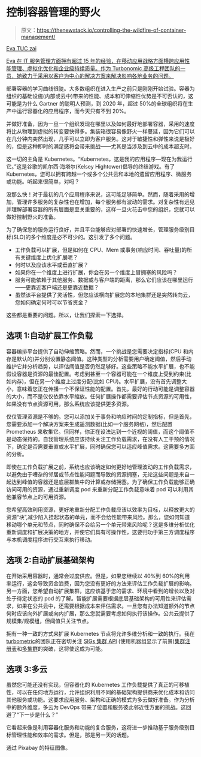 # 控制容器管理的野火

> 原文：<https://thenewstack.io/controlling-the-wildfire-of-container-management/>

[](https://turbonomic.com/)

[Eva TUC zai](https://turbonomic.com/)

[Eva 在 IT 服务管理方面拥有超过 15 年的经验，在移动应用战略方面横跨应用性能管理、虚拟化优化和企业级持续质量。作为 Turbonomic 高级工程团队的一员，她致力于采用以客户为中心的解决方案来解决影响各地业务的问题。](https://turbonomic.com/)

[](https://turbonomic.com/)[](https://turbonomic.com/)

部署容器的学习曲线很陡。大多数组织在进入生产之前只是刚刚开始试验。容器为组织的基础设施(内部或云中)带来的性能、成本和可伸缩性优势是不可否认的，这可能是为什么 Gartner 的聪明人预测，到 2020 年，超过 50%的全球组织将在生产中运行容器化的应用程序，而今天只有不到 20%。

并做好准备，因为一旦一个组织发现在哪里以及如何最好地部署容器，采用的速度将比从物理到虚拟的转变要快得多。集装箱很容易像野火一样蔓延，因为它们可以在几分钟内突然出现，几乎可以立即为客户服务。这对于敏捷性和弹性来说是极好的，但是这种即时的满足感将会带来挑战——尤其是当涉及到云中的成本超支时。

这一切的主角是 Kubernetes。“Kubernetes，这是我的应用程序—现在为我运行它。”这是谷歌的凯尔西·海塔尔(Kelsey Hightower)倡导的终结游戏。有了 Kubernetes，您可以拥有跨越一个或多个公共云和本地的遗留应用程序、微服务或功能。听起来很简单，对吗？

没那么快！对于最初的几个应用程序来说，这可能足够简单。然而，随着采用的增加，管理许多服务的复杂性也在增加，每个服务都有波动的需求。对复杂性有远见并理解部署容器的所有层面是至关重要的，这样一旦火花击中您的组织，您就可以做好控制野火的准备。

为了确保您的服务运行良好，并且平台能够应对部署的快速增长，管理服务级别目标(SLO)的多个维度是必不可少的。这引发了多个问题。

*   工作负载可以扩展，但是如何在 CPU、Mem 或事务(响应时间、吞吐量)的所有关键维度上优化扩展呢？
*   何时以及应该水平或垂直扩展？
*   如果你在一个维度上进行扩展，你会在另一个维度上冒拥塞的风险吗？
*   服务可能依赖于其他服务、数据或与客户端的距离，那么它们应该在哪里运行——更靠近客户端还是更靠近数据？
*   虽然该平台提供了灵活性，但您应该横向扩展您的本地集群还是突然转向云，您如何确定何时可以节省资金？

这些都是重要的问题。所以，让我们探索一下选择。

## 选项 1:自动扩展工作负载

容器编排平台提供了自动伸缩策略。然而，一个挑战是您需要决定指标(CPU 和内存是默认的)并分别设置静态阈值。这种类型的分析需要用户确定阈值，然后手动维护它并分析趋势，以评估阈值是否仍然足够好。这些策略不能水平扩展，也不能假设容器是资源的最佳配置。考虑到甚至一个容器可能在一个维度上受到约束(比如内存)，但在另一个维度上过度分配(比如 CPU)。水平扩展，没有首先调整大小，意味着您正在传播一个不保证性能的配置。首先，最好的行动可能是调整容器的大小，而不是仅仅依靠水平缩放。任何扩展操作都需要评估节点资源的可用性，如果没有节点资源可用，那么系统应该提供更多资源。

仅仅管理资源是不够的。您可以添加关于事务和响应时间的定制指标，但是首先，您需要添加一个解决方案来生成遥测数据(比如一个服务网格)，然后配置 Prometheus 来收集它。但同样，你正在设法达到一个近视的阈值，而这个阈值不是动态保持的。自我管理系统应该持续关注工作负载需求，在没有人工干预的情况下，确定是否需要垂直或水平扩展，同时确保您可以适应峰值需求。这需要多方面的分析。

即使在工作负载扩展之前，系统也应该确定如何更好地管理波动的工作负载需求，以避免由于嘈杂的邻居或节点性能问题而导致的资源拥塞，无论这些问题是来自一起达到峰值的容器还是底层群集中的计算或存储拥塞。为了确保工作负载能够正确访问可用的资源，通过重新调度 pod 来重新分配工作负载意味着 pod 可以利用其他兼容节点上的可用资源。

您希望高效利用资源，更好地重新分配工作负载应该以效率为目标，以释放更大的资源“块”,减少陷入挂起状态的单元，而不会给性能带来风险。那么，您如何知道移动哪个单元和节点，同时确保不会给另一个单元带来风险呢？这是多维分析优化重新调度和扩展决策的地方，并使它们具有可操作性，这要归功于第三方调度程序与本机调度程序进行交互来执行移动。

## 选项 2:自动扩展基础架构

在开始采用容器时，通常会过度供应。但是，如果您继续以 40%到 60%的利用率运行，这会导致资金浪费，因为您没有更好的方法来评估工作负载扩展的影响。另一方面，您希望自动扩展集群，这应该基于您的需求、环境中看到的增长以及对处于待定状态的 pod 的了解。智能扩展需要根据底层基础架构的可用性来评估需求，如果在公共云中，还需要根据成本来评估需求。一旦您有办法知道额外的节点何时应该向外扩展或向内扩展，那么您就需要考虑如何执行该操作。公共云提供了规模集/规模组，但阈值只关注节点。

拥有一种一致的方式来扩展 Kubernetes 节点将允许多维分析和一致的执行。我在[turbometric](https://turbonomic.com/)的团队正在密切关注 [SIGs 集群 API](https://github.com/kubernetes-sigs/cluster-api) (使用机器组显示了前景)[集群注册表](https://github.com/kubernetes/cluster-registry)和[多集群](https://github.com/kubernetes/community/tree/master/sig-multicluster)的突破，这将使这成为可能。

## 选项 3:多云

虽然您可能还没有实现，但容器化的 Kubernetes 工作负载提供了真正的可移植性，可以在任何地方运行，允许组织利用不同的基础架构提供商来优化成本和访问其他服务或功能。这要求应用服务、架构和正确的模式为多云做好准备。作为分析中的额外维度，多云为 DevOps 带来了位置和服务彼此邻近性方面的挑战。这回避了“下一步是什么？”

它看起来像是利用容器化服务和功能的复合服务，这将进一步推动基于服务级别目标管理性能和效率的需求。但是，那是另一天的话题。

通过 Pixabay 的特征图像。

<svg xmlns:xlink="http://www.w3.org/1999/xlink" viewBox="0 0 68 31" version="1.1"><title>Group</title> <desc>Created with Sketch.</desc></svg>